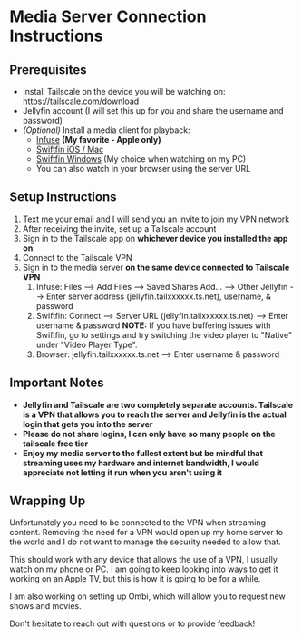 # Media Server Connection Instructions

## Prerequisites
- Install Tailscale on the device you will be watching on: https://tailscale.com/download
- Jellyfin account (I will set this up for you and share the username and password)
- _(Optional)_ Install a media client for playback:
    - [Infuse](https://firecore.com/infuse) **(My favorite - Apple only)**
    - [Swiftfin iOS / Mac](https://apps.apple.com/us/app/swiftfin/id1604098728)
    - [Swiftfin Windows](https://github.com/jellyfin/jellyfin-media-player/releases/download/v1.11.1/JellyfinMediaPlayer-1.11.1-windows-x64.exe) (My choice when watching on my PC)
    - You can also watch in your browser using the server URL


## Setup Instructions
1. Text me your email and I will send you an invite to join my VPN network
2. After receiving the invite, set up a Tailscale account
3. Sign in to the Tailscale app on **whichever device you installed the app on**.
4. Connect to the Tailscale VPN
5. Sign in to the media server **on the same device connected to Tailscale VPN**
    1. Infuse: Files --> Add Files --> Saved Shares Add... --> Other Jellyfin --> Enter server address (jellyfin.tailxxxxxx.ts.net), username, & password
    2. Swiftfin: Connect -->  Server URL (jellyfin.tailxxxxxx.ts.net) --> Enter username & password
        **NOTE:** If you have buffering issues with Swiftfin, go to settings and try switching the video player to "Native" under "Video Player Type".
    3. Browser: jellyfin.tailxxxxxx.ts.net --> Enter username & password


## Important Notes

* **Jellyfin and Tailscale are two completely separate accounts. Tailscale is a VPN that allows you to reach the server and Jellyfin is the actual login that gets you into the server**
* **Please do not share logins, I can only have so many people on the tailscale free tier**
* **Enjoy my media server to the fullest extent but be mindful that streaming uses my hardware and internet bandwidth, I would appreciate not letting it run when you aren't using it**


## Wrapping Up

Unfortunately you need to be connected to the VPN when streaming content. Removing the need for a VPN would open up my home server to the world and I do not want to manage the security needed to allow that.

This should work with any device that allows the use of a VPN, I usually watch on my phone or PC. I am going to keep looking into ways to get it working on an Apple TV, but this is how it is going to be for a while.

I am also working on setting up Ombi, which will allow you to request new shows and movies.

Don't hesitate to reach out with questions or to provide feedback!
